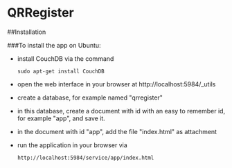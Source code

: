 QRRegister
==========

##Installation

###To install the app on Ubuntu:


* install CouchDB via the command

    ` sudo apt-get install CouchDB `

* open the web interface in your browser at http://localhost:5984/_utils
* create a database, for example named "qrregister"
* in this database, create a document with id with an easy to remember id, for example "app", and save it.
* in the document with id "app", add the file "index.html" as attachment

* run the application in your browser via

    ` http://localhost:5984/service/app/index.html `

